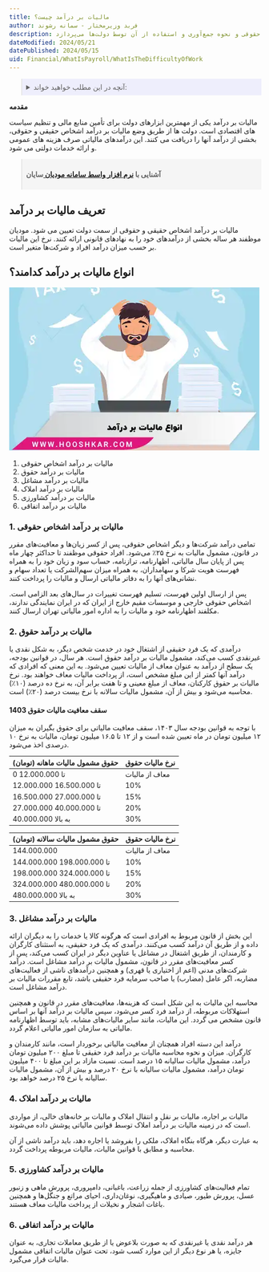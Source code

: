 ```yaml
---
title: مالیات بر درآمد چیست؟
author: فربد وزیرمختار - سمانه رشوند
description: این مقاله درباره اهمیت و کاربردهای مالیات بر درآمد است که یکی از ابزارهای اساسی دولت برای تأمین منابع مالی و تنظیم اقتصاد کشورها محسوب می‌شود. آن به تعیین مالیات بر درآمد افراد حقیقی و حقوقی و نحوه جمع‌آوری و استفاده از آن توسط دولت‌ها می‌پردازد.
dateModified: 2024/05/21
datePublished: 2024/05/15
uid: Financial/WhatIsPayroll/WhatIsTheDifficultyOfWork
---
```


<blockquote style="background-color:#eeeefc; padding:0.5rem">
<details>
  <summary>آنچه در این مطلب خواهید خواند:</summary>
  <ul>
    <li>تعریف مالیات بر درآمد</li>
    <li>انواع مالیات بر درآمد کدامند؟</li>
    <li>مالیات بر درآمد اشخاص حقوقی</li>
    <li>مالیات بر درآمد حقوق</li>
    <li>سقف معافیت مالیات حقوق 1403</li>
    <li>مالیات بر درآمد مشاغل</li>
    <li>مالیات بر درآمد املاک</li>
    <li>مالیات بر درآمد کشاورزی</li>
    <li>مالیات بر درآمد اتفاقی</li>
  </ul>
</details>
</blockquote>

**مقدمه**

مالیات بر درآمد یکی از مهمترین ابزارهای دولت برای تأمین منابع مالی و تنظیم سیاست های اقتصادی است. دولت ها از طریق وضع مالیات بر درآمد اشخاص حقیقی و حقوقی، بخشی از درآمد آنها را دریافت می کنند. این درآمدهای مالیاتی صرف هزینه های عمومی و ارائه خدمات دولتی می شود. 

<blockquote style="background-color:#f5f5f5; padding:0.5rem">
<p><strong>آشنایی با <a href="https://www.hooshkar.com/Software/Sayan/Module/TpTaxGov" target="_blank">نرم افزار واسط سامانه مودیان
</a> سایان</strong></p></blockquote>

## تعریف مالیات بر درآمد
مالیات بر درآمد اشخاص حقیقی و حقوقی از سمت دولت تعیین می شود. مودیان موظفند هر ساله بخشی از درآمدهای خود را به نهادهای قانونی ارائه کنند.  نرخ این مالیات بر حسب میزان درآمد افراد و شرکت‌ها متغیر است.

## انواع مالیات بر درآمد کدامند؟

![انواع مالیات بر درآمد](./Images/WhatIsIncomeTax.webp)

1. مالیات بر درآمد اشخاص حقوقی
2. مالیات بر درآمد حقوق
3. مالیات بر درآمد مشاغل
4. مالیات بر درآمد املاک
5. مالیات بر درآمد کشاورزی
6. مالیات بر درآمد اتفاقی

### 1. مالیات بر درآمد اشخاص حقوقی
تمامی درآمد شرکت‌ها و دیگر اشخاص حقوقی، پس از کسر زیان‌ها و معافیت‌های مقرر در قانون، مشمول مالیات به نرخ ۲۵٪ می‌شود. افراد حقوقی موظفند تا حداکثر چهار ماه پس از پایان سال مالیاتی، اظهارنامه، ترازنامه، حساب سود و زیان خود را به همراه فهرست هویت شرکا و سهامداران، به همراه میزان سهم‌الشرکت یا تعداد سهام و نشانی‌های آنها را به دفاتر مالیاتی ارسال و مالیات را پرداخت کنند. 

پس از ارسال اولین فهرست، تسلیم فهرست تغییرات در سال‌های بعد الزامی است. اشخاص حقوقی خارجی و موسسات مقیم خارج از ایران که در ایران نمایندگی ندارند، مکلفند اظهارنامه خود و مالیات را به اداره امور مالیاتی تهران ارسال کنند.

### 2. مالیات بر درآمد حقوق

درآمدی که یک فرد حقیقی از اشتغال خود در خدمت شخص دیگر، به شکل نقدی یا غیرنقدی کسب می‌کند، مشمول مالیات بر درآمد حقوق است.
هر سال، در قوانین بودجه، یک سطح از درآمد به عنوان معاف از مالیات تعیین می‌شود. به این معنی که افرادی که درآمد آنها کمتر از این مبلغ مشخص است، از پرداخت مالیات معاف خواهند بود. نرخ مالیات بر حقوق کارکنان، معاف از مبلغ معینی و تا هفت برابر آن، به نرخ ده درصد (۱۰٪) محاسبه می‌شود و بیش از آن، مشمول مالیات سالانه با نرخ بیست درصد (۲۰٪) است.

#### سقف معافیت مالیات حقوق 1403

با توجه به قوانین بودجه سال ۱۴۰۳، سقف معافیت مالیاتی برای حقوق بگیران به میزان ۱۲ میلیون تومان در ماه تعیین شده است و از ۱۲ تا ۱۶.۵ میلیون تومان، مالیات به نرخ ۱۰ درصدی اخذ می‌شود.

| حقوق مشمول مالیات ماهانه (تومان) | نرخ مالیات حقوق|
|----------|----------|
|0 تا 12.000.000|معاف از مالیات|
|12.000.000 تا 16.500.000|10%|
|16.500.000 تا 27.000.000|15%|
|27.000.000 تا 40.000.000|20%|
|40.000.000 به بالا|30%|

| حقوق مشمول مالیات سالانه (تومان) | نرخ مالیات حقوق|
|----------|----------|
|   144.000.000       |      معاف از مالیات    |
|    144.000.000 تا 198.000.000      |       10%   |
|      198.000.000 تا 324.000.000    |    15%      |
|      324.000.000 تا 480.000.000    |   20%       |
|    480.000.000 به بالا      |      30%    |

### 3. مالیات بر درآمد مشاغل

این بخش از قانون مربوط به افرادی است که هرگونه کالا یا خدمات را به دیگران ارائه داده و از طریق آن درآمد کسب می‌کنند. درآمدی که یک فرد حقیقی، به استثنای کارگران و کارمندان، از طریق اشتغال در مشاغل یا عناوین دیگر در ایران کسب می‌کند، پس از کسر معافیت‌های مقرر در قانون، مشمول مالیات بر درآمد مشاغل است. درآمد شرکت‌های مدنی (اعم از اختیاری یا قهری) و همچنین درآمدهای ناشی از فعالیت‌های مضاربه، اگر عامل (مضارب) یا صاحب سرمایه فرد حقیقی باشد، تابع مقررات مالیات بر درآمد مشاغل است.

محاسبه این مالیات به این شکل است که هزینه‌ها، معافیت‌های مقرر در قانون و همچنین استهلاکات مربوطه، از درآمد فرد کسر می‌شود، سپس مالیات بر درآمد آنها بر اساس قانون مشخص می گردد. این مالیات، مانند سایر مالیات‌های مشابه، باید توسط اظهارنامه مالیاتی به سازمان امور مالیاتی اعلام گردد.

درآمد این دسته افراد همچنان از معافیت مالیاتی برخوردار است، مانند کارمندان و کارگران. میزان و نحوه محاسبه مالیات بر درآمد فرد حقیقی تا مبلغ ۲۰۰ میلیون تومان درآمد، مشمول مالیات سالیانه ۱۵ درصد است. نسبت مازاد بر این مبلغ تا ۴۰۰ میلیون تومان درآمد، مشمول مالیات سالیانه با نرخ ۲۰ درصد و بیش از آن، مشمول مالیات سالیانه با نرخ ۲۵ درصد خواهد بود.

### 4. مالیات بر درآمد املاک

مالیات بر اجاره، مالیات بر نقل و انتقال املاک و مالیات بر خانه‌های خالی، از مواردی است که در زمینه مالیات بر درآمد املاک توسط قوانین مالیاتی پوشش داده می‌شوند.

به عبارت دیگر، هرگاه بنگاه املاک، ملکی را بفروشد یا اجاره دهد، باید درآمد ناشی از آن محاسبه و مطابق با قوانین مالیات، مالیات مربوطه پرداخت گردد. 



### 5. مالیات بر درآمد کشاورزی

تمام فعالیت‌های کشاورزی از جمله زراعت، باغبانی، دامپروری، پرورش ماهی و زنبور عسل، پرورش طیور، صیادی و ماهیگیری، نوغان‌داری، احیای مراتع و جنگل‌ها و همچنین باغات اشجار و نخیلات از پرداخت مالیات معاف هستند.

### 6. مالیات بر درآمد اتفاقی

هر درآمد نقدی یا غیرنقدی که به صورت بلاعوض یا از طریق معاملات تجاری، به عنوان جایزه، یا هر نوع دیگر از این موارد کسب شود، تحت عنوان مالیات اتفاقی مشمول مالیات قرار می‌گیرد.

